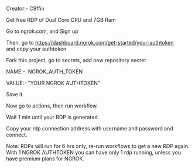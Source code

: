 Creator:- C9ffin

Get free RDP of Dual Core CPU and 7GB Ram

Go to ngrok.com, and Sign up

Then, go to https://dashboard.ngrok.com/get-started/your-authtoken       
and copy your authtoken

Fork this project, go to secrets, add new repository secret 

NAME:-.  NGROK_AUTH_TOKEN

VALUE:- "YOUR NGROK AUTHTOKEN"

Save it.

Now go to actions, then run workflow.

Wait 1 min until your RDP is generated.

Copy your rdp connection address with username and password and connect.

Note: RDPs will run for 6 hrs only, re-run workflows to get a new RDP again.
        With 1 NGROK  AUTHTOKEN you can have only 1 rdp running, unless you have premium plans for NGROK.

